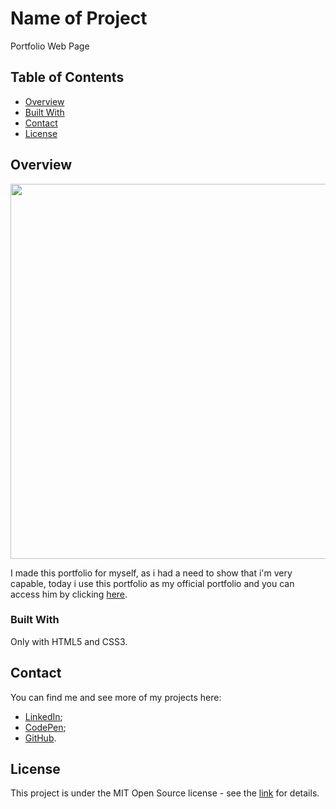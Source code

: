 # Name of Project

Portfolio Web Page

## Table of Contents

- [Overview](#overview)
- [Built With](#built-with)
- [Contact](#contact)
- [License](#License)

## Overview

<p align="center">
    <a href="https://brenodadalto.freevar.com/" target="_blank">
        <img src="https://brenodadalto.freevar.com/assets/img/portfolio-final.jpg" width="600">
    </a>
</p>

I made this portfolio for myself, as i had a need to show that i'm very capable, today i use this portfolio as my official portfolio and you can access him by clicking [here](https://brenodadalto.freevar.com/).

### Built With

Only with HTML5 and CSS3.


## Contact

You can find me and see more of my projects here:

- [LinkedIn](https://www.linkedin.com/in/brenodadalto/);
- [CodePen](https://codepen.io/brenodadalto);
- [GitHub](https://github.com/BrenoDadalto).

## License

This project is under the MIT Open Source license - see the [link](https://opensource.org/licenses/MIT) for details.

